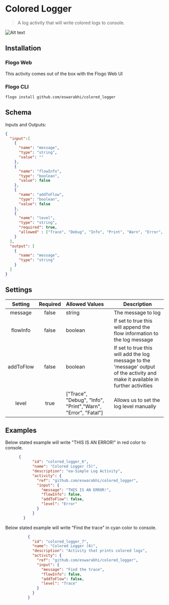 # Colored Logger
> A log activity that will write colored logs to console. 

![Alt text](https://i.imgur.com/XxavNUc.png)

## Installation
### Flogo Web
This activity comes out of the box with the Flogo Web UI
### Flogo CLI
```text
flogo install github.com/eswarabhi/colored_logger
```
## Schema
Inputs and Outputs:
```json
{
  "input":[
    {
      "name": "message",
      "type": "string",
      "value": ""
    },
    {
      "name": "flowInfo",
      "type": "boolean",
      "value": false
    },
    {
      "name": "addToFlow",
      "type": "boolean",
      "value": false
    },
    {
      "name": "level",
      "type": "string",
      "required": true,
      "allowed" : ["Trace", "Debug", "Info", "Print", "Warn", "Error", "Fatal"]
    }
  ],
  "output": [
    {
      "name": "message",
      "type": "string"
    }
  ]
}
```
## Settings
| Setting         | Required      | Allowed Values  | Description |
| :-------------: |:-------------:| :---------------| ------------|
| message         | false         | string          |The message to log|
| flowInfo        | false         | boolean         |If set to true this will append the flow information to the log message|
| addToFlow       | false         | boolean         |If set to true this will add the log message to the 'message' output of the activity and make it available in further activities|
| level           | true          | ["Trace", "Debug", "Info", "Print","Warn", "Error", "Fatal"]| Allows us to set the log level manually|

## Examples
Below stated example will write "THIS IS AN ERROR!" in red color to console.
```json
      {
            "id": "colored_logger_6",
            "name": "Colored Logger (5)",
            "description": "ea-Simple Log Activity",
            "activity": {
              "ref": "github.com/eswarabhi/colored_logger",
              "input": {
                "message": "THIS IS AN ERROR!",
                "flowInfo": false,
                "addToFlow": false,
                "level": "Error"
              }
            }
        }
```
Below stated example will write "Find the trace" in cyan color to console.
```json
          {
            "id": "colored_logger_7",
            "name": "Colored Logger (6)",
            "description": "Activity that prints colored logs",
            "activity": {
              "ref": "github.com/eswarabhi/colored_logger",
              "input": {
                "message": "Find the trace",
                "flowInfo": false,
                "addToFlow": false,
                "level": "Trace"
              }
            }
          }
```

